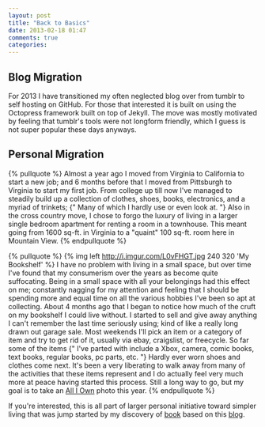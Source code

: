 ```yaml
---
layout: post
title: "Back to Basics"
date: 2013-02-18 01:47
comments: true
categories: 
---
```

Blog Migration
--------------
For 2013 I have transitioned my often neglected blog over from tumblr to self hosting on GitHub. For those that interested it is built on using the Octopress framework built on top of Jekyll. The move was mostly motivated by feeling that tumblr's tools were not longform friendly, which I guess is not super popular these days anyways.

Personal Migration
------------------
{% pullquote %}
Almost a year ago I moved from Virginia to California to start a new job; and 6 months before that I moved from Pittsburgh to Virginia to start my first job. From college up till now I've managed to steadily build up a collection of clothes, shoes, books, electronics, and a myriad of trinkets; {" Many of which I hardly use or even look at. "} Also in the cross country move, I chose to forgo the luxury of living in a larger single bedroom apartment for renting a room in a townhouse. This meant going from 1600 sq-ft. in Virginia to a "quaint" 100 sq-ft. room here in Mountain View. 
{% endpullquote %}

{% pullquote %}
{% img left http://i.imgur.com/L0vFHGT.jpg 240 320 'My Bookshelf' %} I have no problem with living in a small space, but over time I've found that my consumerism over the years as become quite suffocating. Being in a small space with all your belongings had this effect on me; constantly nagging for my attention and feeling that I should be spending more and equal time on all the various hobbies I've been so apt at collecting. About 4 months ago that I began to notice how much of the cruft on my bookshelf I could live without. I started to sell and give away anything I can't remember the last time seriously using; kind of like a really long drawn out garage sale. Most weekends I'll pick an item or a category of item and try to get rid of it, usually via ebay, craigslist, or freecycle. So far some of the items {" I've parted with include a Xbox, camera, comic books, text books, regular books, pc parts, etc. "} Hardly ever worn shoes and clothes come next. It's been a very liberating to walk away from many of the activities that these items represent and I do actually feel very much more at peace having started this process. Still a long way to go, but my goal is to take an [All I Own](http://www.flickr.com/photos/sannah/sets/72157615361417368/) photo this year. 
{% endpullquote %}

If you're interested, this is all part of larger personal initiative toward simpler living that was jump started by my discovery of [book](http://www.amazon.com/Early-Retirement-Extreme-philosophical-independence/dp/145360121X) based on this [blog](http://earlyretirementextreme.com).


